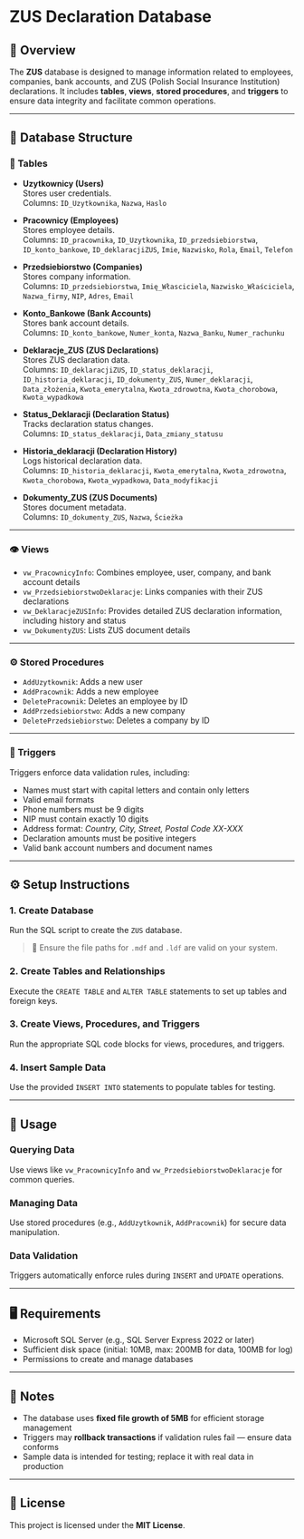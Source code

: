 # ZUS Declaration Database

## 📘 Overview

The **ZUS** database is designed to manage information related to employees, companies, bank accounts, and ZUS (Polish Social Insurance Institution) declarations. It includes **tables**, **views**, **stored procedures**, and **triggers** to ensure data integrity and facilitate common operations.

---

## 🧱 Database Structure

### 📂 Tables

- **Uzytkownicy (Users)**  
  Stores user credentials.  
  Columns: `ID_Uzytkownika`, `Nazwa`, `Haslo`

- **Pracownicy (Employees)**  
  Stores employee details.  
  Columns: `ID_pracownika`, `ID_Uzytkownika`, `ID_przedsiebiorstwa`, `ID_konto_bankowe`, `ID_deklaracjiZUS`, `Imie`, `Nazwisko`, `Rola`, `Email`, `Telefon`

- **Przedsiebiorstwo (Companies)**  
  Stores company information.  
  Columns: `ID_przedsiebiorstwa`, `Imię_Własciciela`, `Nazwisko_Właściciela`, `Nazwa_firmy`, `NIP`, `Adres`, `Email`

- **Konto_Bankowe (Bank Accounts)**  
  Stores bank account details.  
  Columns: `ID_konto_bankowe`, `Numer_konta`, `Nazwa_Banku`, `Numer_rachunku`

- **Deklaracje_ZUS (ZUS Declarations)**  
  Stores ZUS declaration data.  
  Columns: `ID_deklaracjiZUS`, `ID_status_deklaracji`, `ID_historia_deklaracji`, `ID_dokumenty_ZUS`, `Numer_deklaracji`, `Data_złożenia`, `Kwota_emerytalna`, `Kwota_zdrowotna`, `Kwota_chorobowa`, `Kwota_wypadkowa`

- **Status_Deklaracji (Declaration Status)**  
  Tracks declaration status changes.  
  Columns: `ID_status_deklaracji`, `Data_zmiany_statusu`

- **Historia_deklaracji (Declaration History)**  
  Logs historical declaration data.  
  Columns: `ID_historia_deklaracji`, `Kwota_emerytalna`, `Kwota_zdrowotna`, `Kwota_chorobowa`, `Kwota_wypadkowa`, `Data_modyfikacji`

- **Dokumenty_ZUS (ZUS Documents)**  
  Stores document metadata.  
  Columns: `ID_dokumenty_ZUS`, `Nazwa`, `Ścieżka`

---

### 👁️ Views

- `vw_PracownicyInfo`: Combines employee, user, company, and bank account details  
- `vw_PrzedsiebiorstwoDeklaracje`: Links companies with their ZUS declarations  
- `vw_DeklaracjeZUSInfo`: Provides detailed ZUS declaration information, including history and status  
- `vw_DokumentyZUS`: Lists ZUS document details  

---

### ⚙️ Stored Procedures

- `AddUzytkownik`: Adds a new user  
- `AddPracownik`: Adds a new employee  
- `DeletePracownik`: Deletes an employee by ID  
- `AddPrzedsiebiorstwo`: Adds a new company  
- `DeletePrzedsiebiorstwo`: Deletes a company by ID  

---

### 🧪 Triggers

Triggers enforce data validation rules, including:

- Names must start with capital letters and contain only letters  
- Valid email formats  
- Phone numbers must be 9 digits  
- NIP must contain exactly 10 digits  
- Address format: _Country, City, Street, Postal Code XX-XXX_  
- Declaration amounts must be positive integers  
- Valid bank account numbers and document names  

---

## ⚙️ Setup Instructions

### 1. Create Database
Run the SQL script to create the `ZUS` database.  
> 📌 Ensure the file paths for `.mdf` and `.ldf` are valid on your system.

### 2. Create Tables and Relationships
Execute the `CREATE TABLE` and `ALTER TABLE` statements to set up tables and foreign keys.

### 3. Create Views, Procedures, and Triggers
Run the appropriate SQL code blocks for views, procedures, and triggers.

### 4. Insert Sample Data
Use the provided `INSERT INTO` statements to populate tables for testing.

---

## 🚀 Usage

### Querying Data
Use views like `vw_PracownicyInfo` and `vw_PrzedsiebiorstwoDeklaracje` for common queries.

### Managing Data
Use stored procedures (e.g., `AddUzytkownik`, `AddPracownik`) for secure data manipulation.

### Data Validation
Triggers automatically enforce rules during `INSERT` and `UPDATE` operations.

---

## 🖥️ Requirements

- Microsoft SQL Server (e.g., SQL Server Express 2022 or later)  
- Sufficient disk space (initial: 10MB, max: 200MB for data, 100MB for log)  
- Permissions to create and manage databases  

---

## 📝 Notes

- The database uses **fixed file growth of 5MB** for efficient storage management  
- Triggers may **rollback transactions** if validation rules fail — ensure data conforms  
- Sample data is intended for testing; replace it with real data in production

---

## 📄 License

This project is licensed under the **MIT License**.
